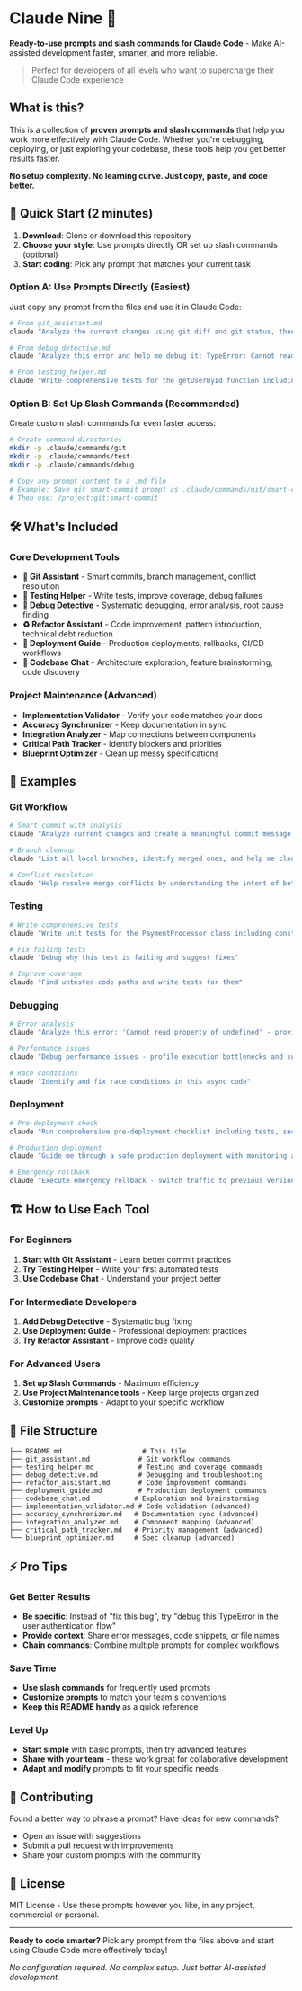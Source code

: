 # Claude Nine 🚀

**Ready-to-use prompts and slash commands for Claude Code** - Make AI-assisted development faster, smarter, and more reliable.

> Perfect for developers of all levels who want to supercharge their Claude Code experience

## What is this?

This is a collection of **proven prompts and slash commands** that help you work more effectively with Claude Code. Whether you're debugging, deploying, or just exploring your codebase, these tools help you get better results faster.

**No setup complexity. No learning curve. Just copy, paste, and code better.**

## 🎯 Quick Start (2 minutes)

1. **Download**: Clone or download this repository
2. **Choose your style**: Use prompts directly OR set up slash commands (optional)
3. **Start coding**: Pick any prompt that matches your current task

### Option A: Use Prompts Directly (Easiest)
Just copy any prompt from the files and use it in Claude Code:

```bash
# From git_assistant.md
claude "Analyze the current changes using git diff and git status, then create a meaningful commit message following conventional commits format"

# From debug_detective.md  
claude "Analyze this error and help me debug it: TypeError: Cannot read property 'length' of undefined"

# From testing_helper.md
claude "Write comprehensive tests for the getUserById function including happy path, edge cases, and error scenarios"
```

### Option B: Set Up Slash Commands (Recommended)
Create custom slash commands for even faster access:

```bash
# Create command directories
mkdir -p .claude/commands/git
mkdir -p .claude/commands/test
mkdir -p .claude/commands/debug

# Copy any prompt content to a .md file
# Example: Save git smart-commit prompt as .claude/commands/git/smart-commit.md
# Then use: /project:git:smart-commit
```

## 🛠️ What's Included

### Core Development Tools
- **🔧 Git Assistant** - Smart commits, branch management, conflict resolution
- **🧪 Testing Helper** - Write tests, improve coverage, debug failures
- **🐛 Debug Detective** - Systematic debugging, error analysis, root cause finding
- **♻️ Refactor Assistant** - Code improvement, pattern introduction, technical debt reduction
- **🚀 Deployment Guide** - Production deployments, rollbacks, CI/CD workflows
- **💬 Codebase Chat** - Architecture exploration, feature brainstorming, code discovery

### Project Maintenance (Advanced)
- **Implementation Validator** - Verify your code matches your docs
- **Accuracy Synchronizer** - Keep documentation in sync
- **Integration Analyzer** - Map connections between components
- **Critical Path Tracker** - Identify blockers and priorities
- **Blueprint Optimizer** - Clean up messy specifications

## 🎨 Examples

### Git Workflow
```bash
# Smart commit with analysis
claude "Analyze current changes and create a meaningful commit message following conventional commits format"

# Branch cleanup
claude "List all local branches, identify merged ones, and help me clean up stale branches"

# Conflict resolution
claude "Help resolve merge conflicts by understanding the intent of both changes"
```

### Testing
```bash
# Write comprehensive tests
claude "Write unit tests for the PaymentProcessor class including constructor scenarios, method interactions, and error handling"

# Fix failing tests
claude "Debug why this test is failing and suggest fixes"

# Improve coverage
claude "Find untested code paths and write tests for them"
```

### Debugging
```bash
# Error analysis
claude "Analyze this error: 'Cannot read property of undefined' - provide root cause analysis and debugging steps"

# Performance issues
claude "Debug performance issues - profile execution bottlenecks and suggest optimizations"

# Race conditions
claude "Identify and fix race conditions in this async code"
```

### Deployment
```bash
# Pre-deployment check
claude "Run comprehensive pre-deployment checklist including tests, security, and environment validation"

# Production deployment
claude "Guide me through a safe production deployment with monitoring and rollback plan"

# Emergency rollback
claude "Execute emergency rollback - switch traffic to previous version and verify service restoration"
```

## 🏗️ How to Use Each Tool

### For Beginners
1. **Start with Git Assistant** - Learn better commit practices
2. **Try Testing Helper** - Write your first automated tests
3. **Use Codebase Chat** - Understand your project better

### For Intermediate Developers
1. **Add Debug Detective** - Systematic bug fixing
2. **Use Deployment Guide** - Professional deployment practices
3. **Try Refactor Assistant** - Improve code quality

### For Advanced Users
1. **Set up Slash Commands** - Maximum efficiency
2. **Use Project Maintenance tools** - Keep large projects organized
3. **Customize prompts** - Adapt to your specific workflow

## 📂 File Structure

```
├── README.md                    # This file
├── git_assistant.md            # Git workflow commands
├── testing_helper.md           # Testing and coverage commands  
├── debug_detective.md          # Debugging and troubleshooting
├── refactor_assistant.md       # Code improvement commands
├── deployment_guide.md         # Production deployment commands
├── codebase_chat.md           # Exploration and brainstorming
├── implementation_validator.md # Code validation (advanced)
├── accuracy_synchronizer.md   # Documentation sync (advanced)
├── integration_analyzer.md    # Component mapping (advanced)
├── critical_path_tracker.md   # Priority management (advanced)
└── blueprint_optimizer.md     # Spec cleanup (advanced)
```

## ⚡ Pro Tips

### Get Better Results
- **Be specific**: Instead of "fix this bug", try "debug this TypeError in the user authentication flow"
- **Provide context**: Share error messages, code snippets, or file names
- **Chain commands**: Combine multiple prompts for complex workflows

### Save Time
- **Use slash commands** for frequently used prompts
- **Customize prompts** to match your team's conventions
- **Keep this README handy** as a quick reference

### Level Up
- **Start simple** with basic prompts, then try advanced features
- **Share with your team** - these work great for collaborative development
- **Adapt and modify** prompts to fit your specific needs

## 🤝 Contributing

Found a better way to phrase a prompt? Have ideas for new commands? 

- Open an issue with suggestions
- Submit a pull request with improvements
- Share your custom prompts with the community

## 📝 License

MIT License - Use these prompts however you like, in any project, commercial or personal.

---

**Ready to code smarter?** Pick any prompt from the files above and start using Claude Code more effectively today! 

*No configuration required. No complex setup. Just better AI-assisted development.*